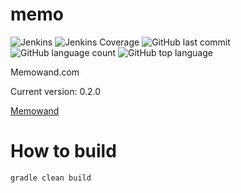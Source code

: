 # memo
![Jenkins](https://img.shields.io/jenkins/build/http/trevorism-build.eastus.cloudapp.azure.com/memo)
![Jenkins Coverage](https://img.shields.io/jenkins/coverage/jacoco/http/trevorism-build.eastus.cloudapp.azure.com/memo)
![GitHub last commit](https://img.shields.io/github/last-commit/trevorism/memo)
![GitHub language count](https://img.shields.io/github/languages/count/trevorism/memo)
![GitHub top language](https://img.shields.io/github/languages/top/trevorism/memo)

Memowand.com

Current version: 0.2.0

[Memowand](https://memowand.com/)

# How to build
`gradle clean build`